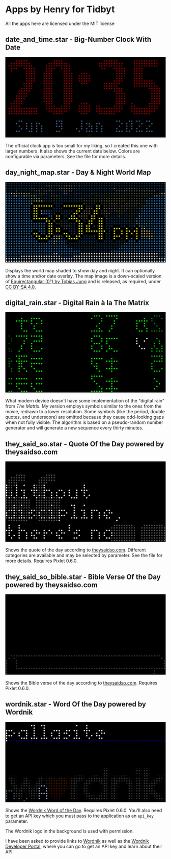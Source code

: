 # Apps by Henry for Tidbyt

All the apps here are licensed under the MIT license

## date_and_time.star - Big-Number Clock With Date

[![date_and_time.star sample](img/date_and_time.gif)](date_and_time.star)

The official clock app is too small for my liking, so I created this one with
larger numbers.  It also shows the current date below.  Colors are configurable
via parameters.  See the file for more details.

## day_night_map.star - Day & Night World Map

[![day_night_map.star sample](img/day_night_map.gif)](day_night_map.star)

Displays the world map shaded to show day and night.  It can optionally show a
time and/or date overlay.  The map image is a down-scaled version of
[Equirectangular (0°) by Tobias Jung](https://map-projections.net/single-view/rectang-0:flat-stf)
and is released, as required, under [CC BY-SA 4.0](https://creativecommons.org/licenses/by-sa/4.0/).

## digital_rain.star - Digital Rain à la The Matrix

[![digital_rain.star sample](img/digital_rain.gif)](digital_rain.star)

What modern device doesn't have some implementation of the "digital rain" from
*The Matrix*.  My version employs symbols similar to the ones from the movie,
redrawn to a lower resolution.  Some symbols (like the period, double quotes,
and underscore) are omitted because they cause odd-looking gaps when not fully
visible.  The algorithm is based on a pseudo-random number generator and will
generate a new sequence every thirty minutes.

## they_said_so.star - Quote Of the Day powered by theysaidso.com

[![they_said_so.star sample](img/they_said_so.gif)](they_said_so.star)

Shows the quote of the day according to [theysaidso.com](https://theysaido.com).
Different categories are available and may be selected by parameter.  See the
file for more details.  Requires Pixlet 0.6.0.

## they_said_so_bible.star - Bible Verse Of the Day powered by theysaidso.com

[![they_said_so_bible.star sample](img/they_said_so_bible.gif)](they_said_so_bible.star)

Shows the Bible verse of the day according to [theysaidso.com](https://theysaido.com).
Requires Pixlet 0.6.0.

## wordnik.star - Word Of the Day powered by Wordnik

[![wordnik.star sample](img/wordnik.gif)](wordnik.star)

Shows the [Wordnik Word of the Day](https://www.wordnik.com/word-of-the-day).
Requires Pixlet 0.6.0.  You'll also need to get an API key which you must pass
to the application as an `api_key` parameter.

The Wordnik logo in the background is used with permission.

I have been asked to provide links to [Wordnik](https://wordnik.com)
as well as the [Wordnik Developer Portal](https://developer.wordnik.com), where
you can go to get an API key and learn about their API.
